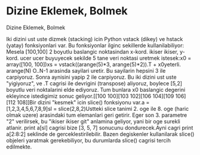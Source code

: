 # Dizine Eklemek, Bolmek


Dizine Eklemek, Bolmek



Iki dizini ust uste dizmek (stacking) icin Python vstack (dikey) ve hstack (yatay) fonksiyonlari var. Bu fonksiyonlar ilginc sekillerde kullanilabiliyor: Mesela [100,100] 2 boyutlu baslangic noktasindan x-kord. ikiser ikiser, y-kord. ucer ucer buyuyecek sekilde 5 tane veri noktasi uretmek istesek:x0 = array([100, 100])xs = vstack((arange(5)*3, arange(5)*2)).T + x0yeterli.  arange(N) O..N-1 arasinda sayilari uretir. Bu sayilarin hepsini 3 ile carpiyoruz. Sonra aynisini yapip 2 ile carpiyoruz. Bu iki dizini ust uste "yigiyoruz", ve .T cagrisi ile devrigini (transpose) aliyoruz, boylece [5,2] boyutlu veri noktalarini elde ediyoruz. Tum bunlara x0 baslangic degerini ekleyince istedigimiz sonuc geliyor.[[100 100][103 102][106 104][109 106][112 108]]Bir dizini "kesmek" icin slice() fonksiyonu var.a = [1,2,3,4,5,6,7,8,9]sl = slice(2,8,2)Ustteki slice tanimi 2. oge ile 8. oge (haric olmak uzere) arasindaki tum elemanlari geri getirir. Eger son 3. parametre "2" verilirsek, bu  "ikiser ikiser git" anlamina geliyor, yani bir oge surekli atlanir. print a[sl] cagrisi bize [3, 5, 7] sonucunu dondurecek.Ayni cagri print a[2:8:2] seklinde de gerceklestirilebilir. Bazen degiskenler kullanilarak slice() objeleri yaratmak gerekebiliyor, bu durumlarda slice() cagrisi tercih edilmekte.




